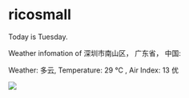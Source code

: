 # ricosmall

Today is Tuesday.

Weather infomation of 深圳市南山区， 广东省， 中国: 

Weather: 多云, Temperature: 29 ℃ , Air Index: 13 优

<img src="https://github-readme-stats.vercel.app/api?username=ricosmall&show_icons=true" />
